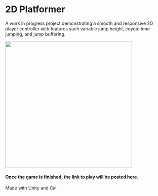 # 2D Platformer

A work in progress project demonstrating a smooth and responsive 2D player controller with features such variable jump height, coyote time jumping, and jump buffering.

<img src="https://user-images.githubusercontent.com/66329929/220491231-b28b9164-7004-4724-93d1-3a9396c38c2f.gif" width="400" />

#### Once the game is finished, the link to play will be posted here.

Made with Unity and C#
